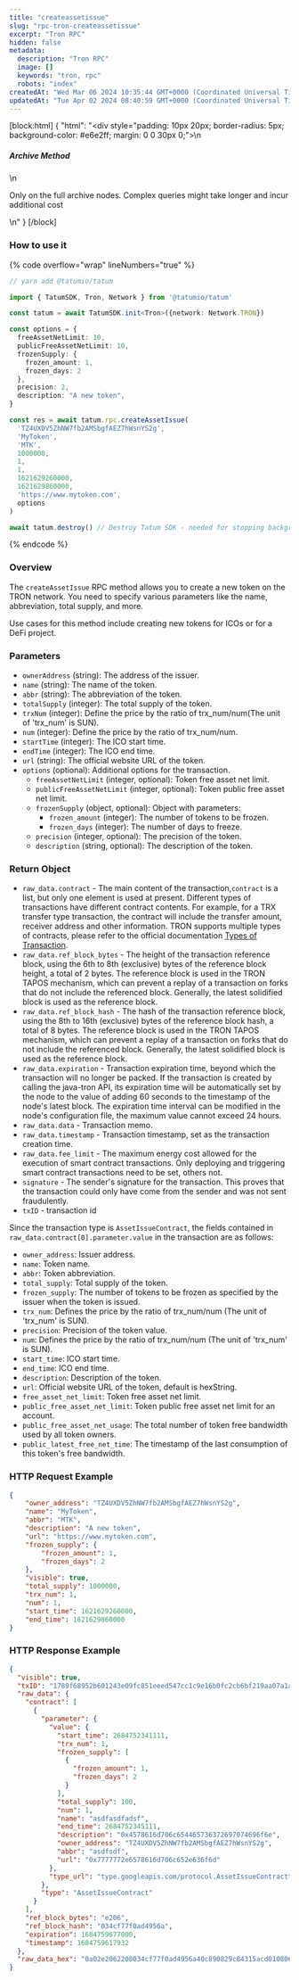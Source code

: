 ```yaml
---
title: "createassetissue"
slug: "rpc-tron-createassetissue"
excerpt: "Tron RPC"
hidden: false
metadata: 
  description: "Tron RPC"
  image: []
  keywords: "tron, rpc"
  robots: "index"
createdAt: "Wed Mar 06 2024 10:35:44 GMT+0000 (Coordinated Universal Time)"
updatedAt: "Tue Apr 02 2024 08:40:59 GMT+0000 (Coordinated Universal Time)"
---
```

[block:html]
{
  "html": "<div style=\"padding: 10px 20px; border-radius: 5px; background-color: #e6e2ff; margin: 0 0 30px 0;\">\n  <h5>Archive Method</h5>\n  <p>Only on the full archive nodes. Complex queries might take longer and incur additional cost</p>\n</div>"
}
[/block]


### How to use it

{% code overflow="wrap" lineNumbers="true" %}

```typescript
// yarn add @tatumio/tatum

import { TatumSDK, Tron, Network } from '@tatumio/tatum'

const tatum = await TatumSDK.init<Tron>({network: Network.TRON})

const options = {
  freeAssetNetLimit: 10,
  publicFreeAssetNetLimit: 10,
  frozenSupply: {
    frozen_amount: 1,
    frozen_days: 2
  },
  precision: 2,
  description: "A new token",
}

const res = await tatum.rpc.createAssetIssue(
  'TZ4UXDV5ZhNW7fb2AMSbgfAEZ7hWsnYS2g',
  'MyToken',
  'MTK',
  1000000,
  1,
  1,
  1621629260000,
  1621629860000,
  'https://www.mytoken.com',
  options
)

await tatum.destroy() // Destroy Tatum SDK - needed for stopping background jobs
```

{% endcode %}

### Overview

The `createAssetIssue` RPC method allows you to create a new token on the TRON network. You need to specify various parameters like the name, abbreviation, total supply, and more.

Use cases for this method include creating new tokens for ICOs or for a DeFi project.

### Parameters

- `ownerAddress` (string): The address of the issuer.
- `name` (string): The name of the token.
- `abbr` (string): The abbreviation of the token.
- `totalSupply` (integer): The total supply of the token.
- `trxNum` (integer): Define the price by the ratio of trx\_num/num(The unit of 'trx\_num' is SUN).
- `num` (integer): Define the price by the ratio of trx\_num/num.
- `startTime` (integer): The ICO start time.
- `endTime` (integer): The ICO end time.
- `url` (string): The official website URL of the token.
- `options` (optional): Additional options for the transaction.
  - `freeAssetNetLimit` (integer, optional): Token free asset net limit.
  - `publicFreeAssetNetLimit` (integer, optional): Token public free asset net limit.
  - `frozenSupply` (object, optional): Object with parameters:
    - `frozen_amount` (integer): The number of tokens to be frozen.
    - `frozen_days` (integer): The number of days to freeze.
  - `precision` (integer, optional): The precision of the token.
  - `description` (string, optional): The description of the token.

### Return Object

- `raw_data.contract` - The main content of the transaction,`contract` is a list, but only one element is used at present. Different types of transactions have different contract contents. For example, for a TRX transfer type transaction, the contract will include the transfer amount, receiver address and other information. TRON supports multiple types of contracts, please refer to the official documentation [Types of Transaction](https://developers.tron.network/docs/tron-protocol-transaction#types-of-transaction).
- `raw_data.ref_block_bytes` - The height of the transaction reference block, using the 6th to 8th (exclusive) bytes of the reference block height, a total of 2 bytes. The reference block is used in the TRON TAPOS mechanism, which can prevent a replay of a transaction on forks that do not include the referenced block. Generally, the latest solidified block is used as the reference block.
- `raw_data.ref_block_hash` - The hash of the transaction reference block, using the 8th to 16th (exclusive) bytes of the reference block hash, a total of 8 bytes. The reference block is used in the TRON TAPOS mechanism, which can prevent a replay of a transaction on forks that do not include the referenced block. Generally, the latest solidified block is used as the reference block.
- `raw_data.expiration` - Transaction expiration time, beyond which the transaction will no longer be packed. If the transaction is created by calling the java-tron API, its expiration time will be automatically set by the node to the value of adding 60 seconds to the timestamp of the node's latest block. The expiration time interval can be modified in the node's configuration file, the maximum value cannot exceed 24 hours.
- `raw_data.data` - Transaction memo.
- `raw_data.timestamp` - Transaction timestamp, set as the transaction creation time.
- `raw_data.fee_limit` - The maximum energy cost allowed for the execution of smart contract transactions. Only deploying and triggering smart contract transactions need to be set, others not.
- `signature` - The sender's signature for the transaction. This proves that the transaction could only have come from the sender and was not sent fraudulently.
- `txID` - transaction id

Since the transaction type is `AssetIssueContract`, the fields contained in `raw_data.contract[0].parameter.value` in the transaction are as follows:

- `owner_address`: Issuer address.
- `name`: Token name.
- `abbr`: Token abbreviation.
- `total_supply`: Total supply of the token.
- `frozen_supply`: The number of tokens to be frozen as specified by the issuer when the token is issued.
- `trx_num`: Defines the price by the ratio of trx\_num/num (The unit of 'trx\_num' is SUN).
- `precision`: Precision of the token value.
- `num`: Defines the price by the ratio of trx\_num/num (The unit of 'trx\_num' is SUN).
- `start_time`: ICO start time.
- `end_time`: ICO end time.
- `description`: Description of the token.
- `url`: Official website URL of the token, default is hexString.
- `free_asset_net_limit`: Token free asset net limit.
- `public_free_asset_net_limit`: Token public free asset net limit for an account.
- `public_free_asset_net_usage`: The total number of token free bandwidth used by all token owners.
- `public_latest_free_net_time`: The timestamp of the last consumption of this token's free bandwidth.

### HTTP Request Example

```json
{
    "owner_address": "TZ4UXDV5ZhNW7fb2AMSbgfAEZ7hWsnYS2g",
    "name": "MyToken",
    "abbr": "MTK",
    "description": "A new token",
    "url": "https://www.mytoken.com",
    "frozen_supply": {
        "frozen_amount": 1,
        "frozen_days": 2
    },
    "visible": true,
    "total_supply": 1000000,
    "trx_num": 1,
    "num": 1,
    "start_time": 1621629260000,
    "end_time": 1621629860000
}
```

### HTTP Response Example

```json
{
  "visible": true,
  "txID": "1789f68952b601243e09fc851eeed547cc1c9e16b0fc2cb6bf219aa07a1a8a9c",
  "raw_data": {
    "contract": [
      {
        "parameter": {
          "value": {
            "start_time": 2684752341111,
            "trx_num": 1,
            "frozen_supply": [
              {
                "frozen_amount": 1,
                "frozen_days": 2
              }
            ],
            "total_supply": 100,
            "num": 1,
            "name": "asdfasdfadsf",
            "end_time": 2684752345111,
            "description": "0x4578616d706c654465736372697074696f6e",
            "owner_address": "TZ4UXDV5ZhNW7fb2AMSbgfAEZ7hWsnYS2g",
            "abbr": "asdfsdf",
            "url": "0x7777772e6578616d706c652e636f6d"
          },
          "type_url": "type.googleapis.com/protocol.AssetIssueContract"
        },
        "type": "AssetIssueContract"
      }
    ],
    "ref_block_bytes": "e206",
    "ref_block_hash": "034cf77f0ad4956a",
    "expiration": 1684759677000,
    "timestamp": 1684759617932
  },
  "raw_data_hex": "0a02e2062208034cf77f0ad4956a40c890829c84315acd01080612c8010a2f747970652e676f6f676c65617069732e636f6d2f70726f746f636f6c2e41737365744973737565436f6e74726163741294010a1541fd49eda0f23ff7ec1d03b52c3a45991c24cd440e120c6173646661736466616473661a076173646673646620642a04080110023001400148f7d0d6bd914e5097f0d6bd914ea201263078343537383631366437303663363534343635373336333732363937303734363936663665aa01203078373737373737326536353738363136643730366336353265363336663664708cc3fe9b8431"
}
```
